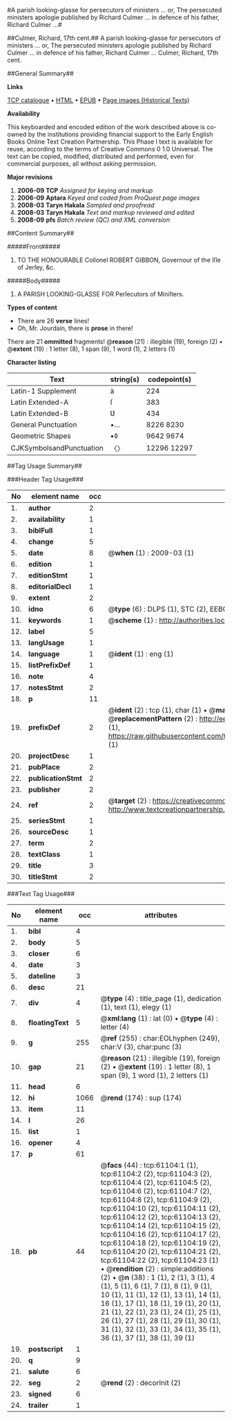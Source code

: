#A parish looking-glasse for persecutors of ministers ... or, The persecuted ministers apologie published by Richard Culmer ... in defence of his father, Richard Culmer ...#

##Culmer, Richard, 17th cent.##
A parish looking-glasse for persecutors of ministers ... or, The persecuted ministers apologie published by Richard Culmer ... in defence of his father, Richard Culmer ...
Culmer, Richard, 17th cent.

##General Summary##

**Links**

[TCP catalogue](http://www.ota.ox.ac.uk/tcp/)  • 
[HTML](http://tei.it.ox.ac.uk/tcp/Texts-HTML/free/A35/A35355.html)  • 
[EPUB](http://tei.it.ox.ac.uk/tcp/Texts-EPUB/free/A35/A35355.epub) • 
[Page images (Historical Texts)](https://data.historicaltexts.jisc.ac.uk/view?pubId=eebo-12394941e&pageId=eebo-12394941e-61104-1)

**Availability**

This keyboarded and encoded edition of the
	       work described above is co-owned by the institutions
	       providing financial support to the Early English Books
	       Online Text Creation Partnership. This Phase I text is
	       available for reuse, according to the terms of Creative
	       Commons 0 1.0 Universal. The text can be copied,
	       modified, distributed and performed, even for
	       commercial purposes, all without asking permission.

**Major revisions**

1. __2006-09__ __TCP__ *Assigned for keying and markup*
1. __2006-09__ __Aptara__ *Keyed and coded from ProQuest page images*
1. __2008-03__ __Taryn Hakala__ *Sampled and proofread*
1. __2008-03__ __Taryn Hakala__ *Text and markup reviewed and edited*
1. __2008-09__ __pfs__ *Batch review (QC) and XML conversion*

##Content Summary##

#####Front#####

1. TO THE HONOURABLE
Collonel ROBERT GIBBON,
Governour of the Iſle of Jerſey, &c.

#####Body#####

1. A
PARISH LOOKING-GLASSE
FOR
Perſecutors of Miniſters.

**Types of content**

  * There are 26 **verse** lines!
  * Oh, Mr. Jourdain, there is **prose** in there!

There are 21 **ommitted** fragments! 
 @__reason__ (21) : illegible (19), foreign (2)  •  @__extent__ (19) : 1 letter (8), 1 span (9), 1 word (1), 2 letters (1)

**Character listing**


|Text|string(s)|codepoint(s)|
|---|---|---|
|Latin-1 Supplement|à|224|
|Latin Extended-A|ſ|383|
|Latin Extended-B|Ʋ|434|
|General Punctuation|•…|8226 8230|
|Geometric Shapes|▪◊|9642 9674|
|CJKSymbolsandPunctuation|〈〉|12296 12297|

##Tag Usage Summary##

###Header Tag Usage###

|No|element name|occ|attributes|
|---|---|---|---|
|1.|__author__|2||
|2.|__availability__|1||
|3.|__biblFull__|1||
|4.|__change__|5||
|5.|__date__|8| @__when__ (1) : 2009-03 (1)|
|6.|__edition__|1||
|7.|__editionStmt__|1||
|8.|__editorialDecl__|1||
|9.|__extent__|2||
|10.|__idno__|6| @__type__ (6) : DLPS (1), STC (2), EEBO-CITATION (1), OCLC (1), VID (1)|
|11.|__keywords__|1| @__scheme__ (1) : http://authorities.loc.gov/ (1)|
|12.|__label__|5||
|13.|__langUsage__|1||
|14.|__language__|1| @__ident__ (1) : eng (1)|
|15.|__listPrefixDef__|1||
|16.|__note__|4||
|17.|__notesStmt__|2||
|18.|__p__|11||
|19.|__prefixDef__|2| @__ident__ (2) : tcp (1), char (1)  •  @__matchPattern__ (2) : ([0-9\-]+):([0-9IVX]+) (1), (.+) (1)  •  @__replacementPattern__ (2) : http://eebo.chadwyck.com/downloadtiff?vid=$1&page=$2 (1), https://raw.githubusercontent.com/textcreationpartnership/Texts/master/tcpchars.xml#$1 (1)|
|20.|__projectDesc__|1||
|21.|__pubPlace__|2||
|22.|__publicationStmt__|2||
|23.|__publisher__|2||
|24.|__ref__|2| @__target__ (2) : https://creativecommons.org/publicdomain/zero/1.0/ (1), http://www.textcreationpartnership.org/docs/. (1)|
|25.|__seriesStmt__|1||
|26.|__sourceDesc__|1||
|27.|__term__|2||
|28.|__textClass__|1||
|29.|__title__|3||
|30.|__titleStmt__|2||


###Text Tag Usage###

|No|element name|occ|attributes|
|---|---|---|---|
|1.|__bibl__|4||
|2.|__body__|5||
|3.|__closer__|6||
|4.|__date__|3||
|5.|__dateline__|3||
|6.|__desc__|21||
|7.|__div__|4| @__type__ (4) : title_page (1), dedication (1), text (1), elegy (1)|
|8.|__floatingText__|5| @__xml:lang__ (1) : lat (0)  •  @__type__ (4) : letter (4)|
|9.|__g__|255| @__ref__ (255) : char:EOLhyphen (249), char:V (3), char:punc (3)|
|10.|__gap__|21| @__reason__ (21) : illegible (19), foreign (2)  •  @__extent__ (19) : 1 letter (8), 1 span (9), 1 word (1), 2 letters (1)|
|11.|__head__|6||
|12.|__hi__|1066| @__rend__ (174) : sup (174)|
|13.|__item__|11||
|14.|__l__|26||
|15.|__list__|1||
|16.|__opener__|4||
|17.|__p__|61||
|18.|__pb__|44| @__facs__ (44) : tcp:61104:1 (1), tcp:61104:2 (2), tcp:61104:3 (2), tcp:61104:4 (2), tcp:61104:5 (2), tcp:61104:6 (2), tcp:61104:7 (2), tcp:61104:8 (2), tcp:61104:9 (2), tcp:61104:10 (2), tcp:61104:11 (2), tcp:61104:12 (2), tcp:61104:13 (2), tcp:61104:14 (2), tcp:61104:15 (2), tcp:61104:16 (2), tcp:61104:17 (2), tcp:61104:18 (2), tcp:61104:19 (2), tcp:61104:20 (2), tcp:61104:21 (2), tcp:61104:22 (2), tcp:61104:23 (1)  •  @__rendition__ (2) : simple:additions (2)  •  @__n__ (38) : 1 (1), 2 (1), 3 (1), 4 (1), 5 (1), 6 (1), 7 (1), 8 (1), 9 (1), 10 (1), 11 (1), 12 (1), 13 (1), 14 (1), 16 (1), 17 (1), 18 (1), 19 (1), 20 (1), 21 (1), 22 (1), 23 (1), 24 (1), 25 (1), 26 (1), 27 (1), 28 (1), 29 (1), 30 (1), 31 (1), 32 (1), 33 (1), 34 (1), 35 (1), 36 (1), 37 (1), 38 (1), 39 (1)|
|19.|__postscript__|1||
|20.|__q__|9||
|21.|__salute__|6||
|22.|__seg__|2| @__rend__ (2) : decorInit (2)|
|23.|__signed__|6||
|24.|__trailer__|1||
